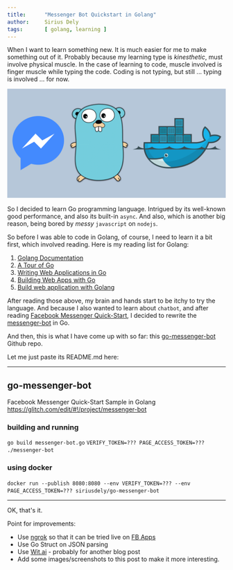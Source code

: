 ```yaml
---
title:      "Messenger Bot Quickstart in Golang"
author:     Sirius Dely
tags:       [ golang, learning ]
---
```


When I want to learn something new. It is much easier for me to make something out of it. Probably because my learning type is _kinesthetic_, must involve physical muscle. In the case of learning to code, muscle involved is finger muscle while typing the code. Coding is not typing, but still ... typing is involved ... for now.

![Messenger Bot Quickstart in Golang](/assets/images/fb-messenger-golang-docker.jpg)

So I decided to learn Go programming language. Intrigued by its well-known good performance, and also its built-in `async`. And also, which is another big reason, being bored by _messy_ `javascript` on `nodejs`.

So before I was able to code in Golang, of course, I need to learn it a bit first, which involved reading. Here is my reading list for Golang:

1. [Golang Documentation](https://golang.org/doc)
2. [A Tour of Go](https://tour.golang.org)
3. [Writing Web Applications in Go](https://golang.org/doc/articles/wiki)
4. [Building Web Apps with Go](https://www.gitbook.com/book/codegangsta/building-web-apps-with-go)
5. [Build web application with Golang](https://www.gitbook.com/book/astaxie/build-web-application-with-golang)

After reading those above, my brain and hands start to be itchy to try the language. And because I also wanted to learn about `chatbot`, and after reading [Facebook Messenger Quick-Start](https://developers.facebook.com/docs/messenger-platform/guides/quick-start), I decided to rewrite the [messenger-bot](https://gomix.com/#!/project/messenger-bot) in Go.

And then, this is what I have come up with so far: this [go-messenger-bot](https://github.com/siriusdely/go-messenger-bot) Github repo.

Let me just paste its README.md here:

-----------------

## go-messenger-bot
Facebook Messenger Quick-Start Sample in Golang https://glitch.com/edit/#!/project/messenger-bot

### building and running

`go build messenger-bot.go`
`VERIFY_TOKEN=??? PAGE_ACCESS_TOKEN=??? ./messenger-bot`

### using docker
`docker run --publish 8080:8080 --env VERIFY_TOKEN=??? --env PAGE_ACCESS_TOKEN=??? siriusdely/go-messenger-bot`

-----------------

OK, that's it.

Point for improvements:

- Use [ngrok](https://ngrok.com) so that it can be tried live on [FB Apps](https://developers.facebook.com/apps)
- Use Go Struct on JSON parsing
- Use [Wit.ai](https://wit.ai) - probably for another blog post
- Add some images/screenshots to this post to make it more interesting.
